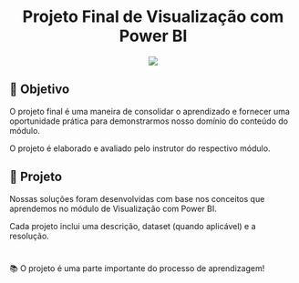 <h1 align="center">
Projeto Final de Visualização com Power BI
</h1>

<p align="center">
<img src="https://img.shields.io/static/v1?label=Status&message=AGUARDANDO&color=blue&style=for-the-badge"/>
</p>

## 🎯 Objetivo 

O projeto final é uma maneira de consolidar o aprendizado e fornecer uma oportunidade prática para demonstrarmos nosso domínio do conteúdo do módulo.

O projeto é elaborado e avaliado pelo instrutor do respectivo módulo.

## 📂 Projeto

Nossas soluções foram desenvolvidas com base nos conceitos que aprendemos no módulo de Visualização com Power BI. 

Cada projeto inclui uma descrição, dataset (quando aplicável) e a resolução. 

#

📚 O projeto é uma parte importante do processo de aprendizagem! 
